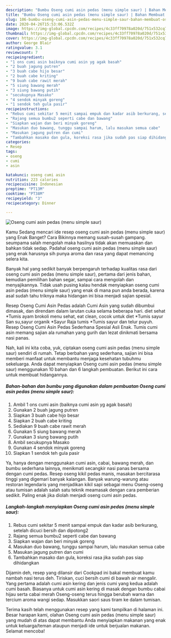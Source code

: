 ```yaml
---
description: "Bumbu Oseng cumi asin pedas (menu simple saur) | Bahan Membuat Oseng cumi asin pedas (menu simple saur) Yang Sedap"
title: "Bumbu Oseng cumi asin pedas (menu simple saur) | Bahan Membuat Oseng cumi asin pedas (menu simple saur) Yang Sedap"
slug: 106-bumbu-oseng-cumi-asin-pedas-menu-simple-saur-bahan-membuat-oseng-cumi-asin-pedas-menu-simple-saur-yang-sedap
date: 2020-04-26T15:53:06.532Z
image: https://img-global.cpcdn.com/recipes/4c33ff70978a020d/751x532cq70/oseng-cumi-asin-pedas-menu-simple-saur-foto-resep-utama.jpg
thumbnail: https://img-global.cpcdn.com/recipes/4c33ff70978a020d/751x532cq70/oseng-cumi-asin-pedas-menu-simple-saur-foto-resep-utama.jpg
cover: https://img-global.cpcdn.com/recipes/4c33ff70978a020d/751x532cq70/oseng-cumi-asin-pedas-menu-simple-saur-foto-resep-utama.jpg
author: George Blair
ratingvalue: 3.1
reviewcount: 7
recipeingredient:
- "1 ons cumi asin baiknya cumi asin yg agak basah"
- "2 buah jagung putren"
- "3 buah cabe hijo besar"
- "2 buah cabe kriting"
- "9 buah cabe rawit merah"
- "5 siung bawang merah"
- "3 siung bawang putih"
- "secukupnya Masako"
- "4 sendok minyak goreng"
- "1 sendok teh gula pasir"
recipeinstructions:
- "Rebus cumi sekitar 5 menit sampai empuk dan kadar asib berkurang, setelah dicuci bersih dan dipotong2"
- "Rajang semua bumbu2 seperti cabe dan bawang"
- "Siapkan wajan dan beri minyak goreng"
- "Masukan duo bawang, tunggu sampai harum, lalu masukan semua cabe"
- "Masukan jagung putren dan cumi"
- "Tambahkan masako dan gula, koreksi rasa jika sudah pas siap dihidangkan"
categories:
- Resep
tags:
- oseng
- cumi
- asin

katakunci: oseng cumi asin 
nutrition: 223 calories
recipecuisine: Indonesian
preptime: "PT13M"
cooktime: "PT38M"
recipeyield: "3"
recipecategory: Dinner

---
```



![Oseng cumi asin pedas (menu simple saur)](https://img-global.cpcdn.com/recipes/4c33ff70978a020d/751x532cq70/oseng-cumi-asin-pedas-menu-simple-saur-foto-resep-utama.jpg)

Kamu Sedang mencari ide resep oseng cumi asin pedas (menu simple saur) yang Enak Banget? Cara Bikinnya memang susah-susah gampang. seumpama salah mengolah maka hasilnya tidak akan memuaskan dan bahkan tidak sedap. Padahal oseng cumi asin pedas (menu simple saur) yang enak harusnya sih punya aroma dan rasa yang dapat memancing selera kita.

Banyak hal yang sedikit banyak berpengaruh terhadap kualitas rasa dari oseng cumi asin pedas (menu simple saur), pertama dari jenis bahan, kemudian pemilihan bahan segar, sampai cara mengolah dan menyajikannya. Tidak usah pusing kalau hendak menyiapkan oseng cumi asin pedas (menu simple saur) yang enak di mana pun anda berada, karena asal sudah tahu triknya maka hidangan ini bisa menjadi sajian spesial.

Resep Oseng Cumi Asin Pedas adalah Cumi Asin yang sudah dibumbui dimasak, dan direndam dalam larutan cuka selama beberapa hari. diet sehat *Tumis ayam brokoli menu sehat, eat clean, cocok untuk diet *Tumis sayur San su,sayur organik *Sayur Raja tumis *Tumis sayur dan telur puyuh. Resep Oseng Cumi Asin Pedas Sederhana Spesial Asli Enak. Tumis cumi asin memang sajian ala rumahan yang gurih dan lezat dinikmati bersama nasi panas.


Nah, kali ini kita coba, yuk, ciptakan oseng cumi asin pedas (menu simple saur) sendiri di rumah. Tetap berbahan yang sederhana, sajian ini bisa memberi manfaat untuk membantu menjaga kesehatan tubuhmu sekeluarga. Anda dapat menyiapkan Oseng cumi asin pedas (menu simple saur) menggunakan 10 bahan dan 6 langkah pembuatan. Berikut ini cara untuk membuat hidangannya.

<!--inarticleads1-->

##### Bahan-bahan dan bumbu yang digunakan dalam pembuatan Oseng cumi asin pedas (menu simple saur):

1. Ambil 1 ons cumi asin (baiknya cumi asin yg agak basah)
1. Gunakan 2 buah jagung putren
1. Siapkan 3 buah cabe hijo besar
1. Siapkan 2 buah cabe kriting
1. Sediakan 9 buah cabe rawit merah
1. Gunakan 5 siung bawang merah
1. Gunakan 3 siung bawang putih
1. Ambil secukupnya Masako
1. Gunakan 4 sendok minyak goreng
1. Siapkan 1 sendok teh gula pasir


Ya, hanya dengan menggunakan cumi asin, cabai, bawang merah, dan bumbu sederhana lainnya, menikmati secangkir nasi panas bersama dengan cumi pedas. Resep oseng kikil pedas manis, masakan bercitarasa tinggi yang digemari banyak kalangan. Banyak warung-warung atau restoran legendaris yang menjadikan kikil sapi sebagai menu Oseng-oseng atau tumisan adalah salah satu teknik meamasak dengan cara pemberian sedikit. Paling enak jika diolah menjadi oseng cumi asin pedas. 

<!--inarticleads2-->

##### Langkah-langkah menyiapkan Oseng cumi asin pedas (menu simple saur):

1. Rebus cumi sekitar 5 menit sampai empuk dan kadar asib berkurang, setelah dicuci bersih dan dipotong2
1. Rajang semua bumbu2 seperti cabe dan bawang
1. Siapkan wajan dan beri minyak goreng
1. Masukan duo bawang, tunggu sampai harum, lalu masukan semua cabe
1. Masukan jagung putren dan cumi
1. Tambahkan masako dan gula, koreksi rasa jika sudah pas siap dihidangkan


Dijamin deh, resep yang dilansir dari Cookpad ini bakal membuat kamu nambah nasi terus deh. Tiriskan, cuci bersih cumi di bawah air mengalir. Yang pertama adalah cumi asin kering dan jenis cumi yang kedua adalah cumi basah. Biasanya untuk cumi asin kering di masak dengan bumbu cabai hijau serta cabai merah Oseng-oseng terus hingga berubah warna dan tercium aroma wangi sedap. Masukkan saori saus tiram ke dalam tumisan. 

Terima kasih telah menggunakan resep yang kami tampilkan di halaman ini. Besar harapan kami, olahan Oseng cumi asin pedas (menu simple saur) yang mudah di atas dapat membantu Anda menyiapkan makanan yang enak untuk keluarga/teman ataupun menjadi ide untuk berjualan makanan. Selamat mencoba!
